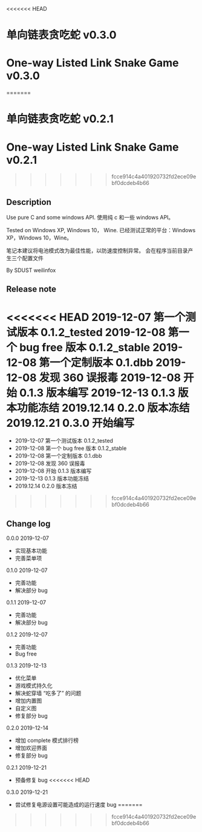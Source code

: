 <<<<<<< HEAD
# 单向链表贪吃蛇 v0.3.0
# One-way Listed Link Snake Game v0.3.0
=======
# 单向链表贪吃蛇 v0.2.1
# One-way Listed Link Snake Game v0.2.1
>>>>>>> fcce914c4a401920732fd2ece09ebf0dcdeb4b66

## Description
Use pure C and some windows API.
使用纯 c 和一些 windows API。

Tested on Windows XP, Windows 10， Wine.
已经测试正常的平台：Windows XP，Windows 10，Wine。

笔记本建议将电池模式改为最佳性能，以防速度控制异常。
会在程序当前目录产生三个配置文件

By SDUST weilinfox

## Release note
<<<<<<< HEAD
2019-12-07 第一个测试版本 0.1.2_tested
2019-12-08 第一个 bug free 版本 0.1.2_stable
2019-12-08 第一个定制版本 0.1.dbb
2019-12-08 发现 360 误报毒
2019-12-08 开始 0.1.3 版本编写
2019-12-13 0.1.3 版本功能冻结
2019.12.14 0.2.0 版本冻结
2019.12.21 0.3.0 开始编写
=======
+ 2019-12-07 第一个测试版本 0.1.2_tested
+ 2019-12-08 第一个 bug free 版本 0.1.2_stable
+ 2019-12-08 第一个定制版本 0.1.dbb
+ 2019-12-08 发现 360 误报毒
+ 2019-12-08 开始 0.1.3 版本编写
+ 2019-12-13 0.1.3 版本功能冻结
+ 2019.12.14 0.2.0 版本冻结
>>>>>>> fcce914c4a401920732fd2ece09ebf0dcdeb4b66

## Change log
0.0.0 2019-12-07
+ 实现基本功能
+ 完善菜单项

0.1.0 2019-12-07
+ 完善功能
+ 解决部分 bug

0.1.1 2019-12-07
+ 完善功能
+ 解决部分 bug

0.1.2 2019-12-07
+ 完善功能
+ Bug free

0.1.3 2019-12-13
+ 优化菜单
+ 游戏模式持久化
+ 解决蛇穿墙 “吃多了” 的问题
+ 增加内置图
+ 自定义图
+ 修复部分 bug

0.2.0 2019-12-14
+ 增加 complete 模式排行榜
+ 增加欢迎界面
+ 修复部分 bug

0.2.1 2019-12-21
+ 预备修复 bug
<<<<<<< HEAD

0.3.0 2019-12-21
+ 尝试修复电源设置可能造成的运行速度 bug
=======
>>>>>>> fcce914c4a401920732fd2ece09ebf0dcdeb4b66
